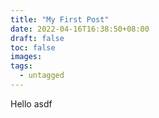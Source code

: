```yaml
---
title: "My First Post"
date: 2022-04-16T16:38:50+08:00
draft: false
toc: false
images:
tags:
  - untagged
---
```


Hello asdf
